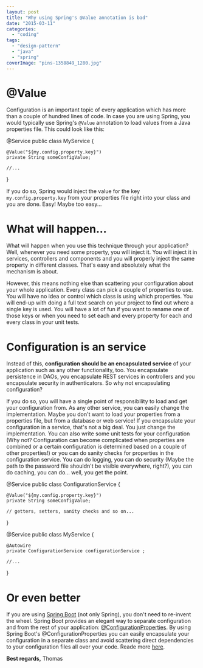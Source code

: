 ```yaml
---
layout: post
title: "Why using Spring's @Value annotation is bad"
date: "2015-03-11"
categories: 
  - "coding"
tags: 
  - "design-pattern"
  - "java"
  - "spring"
coverImage: "pins-1358849_1280.jpg"
---
```


# @Value

Configuration is an important topic of every application which has more than a couple of hundred lines of code. In case you are using Spring, you would typically use Spring's `@Value` annotation to load values from a Java properties file. This could look like this:

@Service
public class MyService {

    @Value("${my.config.property.key}")
    private String someConfigValue;
    
    //...
}

If you do so, Spring would inject the value for the key `my.config.property.key` from your properties file right into your class and you are done. Easy! Maybe too easy...

# What will happen...

What will happen when you use this technique through your application? Well, whenever you need some property, you will inject it. You will inject it in services, controllers and components and you will properly inject the same property in different classes. That's easy and absolutely what the mechanism is about.

However, this means nothing else than scattering your configuration about your whole application. Every class can pick a couple of properties to use. You will have no idea or control which class is using which properties. You will end-up with doing a full text search on your project to find out where a single key is used. You will have a lot of fun if you want to rename one of those keys or when you need to set each and every property for each and every class in your unit tests.

# Configuration is an service

Instead of this, **configuration should be an encapsulated service** of your application such as any other functionality, too. You encapsulate persistence in DAOs, you encapsulate REST services in controllers and you encapsulate security in authenticators. So why not encapsulating configuration?

If you do so, you will have a single point of responsibility to load and get your configuration from. As any other service, you can easily change the implementation. Maybe you don't want to load your properties from a properties file, but from a database or web service! If you encapsulate your configuration in a service, that's not a big deal. You just change the implementation. You can also write some unit tests for your configuration (Why not? Configuration can become complicated when properties are combined or a certain configuration is determined based on a couple of other properties!) or you can do sanity checks for properties in the configuration service. You can do logging, you can do security (Maybe the path to the password file shouldn't be visible everywhere, right?), you can do caching, you can do... well, you get the point.

@Service
public class ConfigurationService {

    @Value("${my.config.property.key}")
    private String someConfigValue;

    // getters, setters, sanity checks and so on...
}

@Service
public class MyService {

    @Autowire
    private ConfigurationService configurationService ;
    
    //...
}

# Or even better

If you are using [Spring Boot](https://spring.io/projects/spring-boot) (not only Spring), you don't need to re-invent the wheel. Spring Boot provides an elegant way to separate configuration and from the rest of your application: [@ConfigurationProperties](https://docs.spring.io/spring-boot/docs/current/api/org/springframework/boot/context/properties/ConfigurationProperties.html). By using Spring Boot's @ConfigurationProperties you can easily encapsulate your configuration in a separate class and avoid scattering direct dependencies to your configuration files all over your code. Reade more [here](https://tuhrig.de/using-configurationproperties-to-separate-service-and-configuration).

**Best regards,** Thomas
